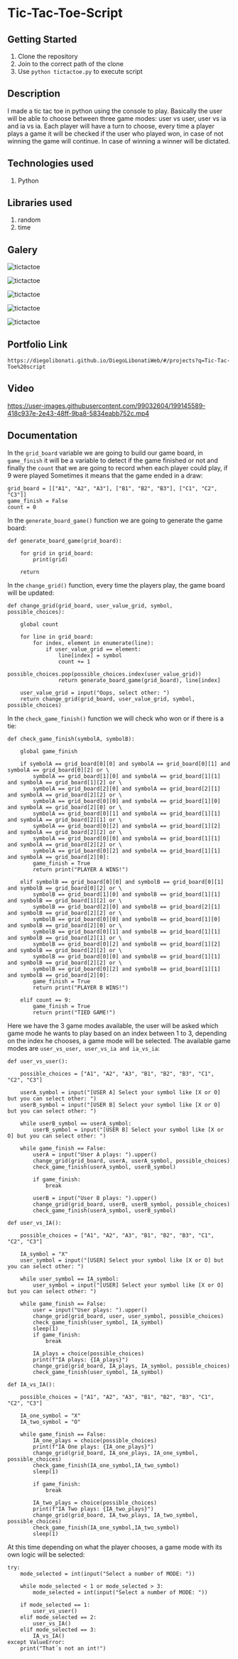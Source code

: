 # Tic-Tac-Toe-Script

## Getting Started

1. Clone the repository
2. Join to the correct path of the clone
3. Use `python tictactoe.py` to execute script

## Description

I made a tic tac toe in python using the console to play. Basically the user will be able to choose between three game modes: user vs user, user vs ia and ia vs ia. Each player will have a turn to choose, every time a player plays a game it will be checked if the user who played won, in case of not winning the game will continue. In case of winning a winner will be dictated.

## Technologies used

1. Python

## Libraries used

1. random
2. time

## Galery

![tictactoe](https://raw.githubusercontent.com/DiegoLibonati/DiegoLibonatiWeb/main/data/projects/Python/Imagenes/tictactoe-0.jpg)

![tictactoe](https://raw.githubusercontent.com/DiegoLibonati/DiegoLibonatiWeb/main/data/projects/Python/Imagenes/tictactoe-1.jpg)

![tictactoe](https://raw.githubusercontent.com/DiegoLibonati/DiegoLibonatiWeb/main/data/projects/Python/Imagenes/tictactoe-2.jpg)

![tictactoe](https://raw.githubusercontent.com/DiegoLibonati/DiegoLibonatiWeb/main/data/projects/Python/Imagenes/tictactoe-3.jpg)

![tictactoe](https://raw.githubusercontent.com/DiegoLibonati/DiegoLibonatiWeb/main/data/projects/Python/Imagenes/tictactoe-4.jpg)

## Portfolio Link

`https://diegolibonati.github.io/DiegoLibonatiWeb/#/projects?q=Tic-Tac-Toe%20script`

## Video

https://user-images.githubusercontent.com/99032604/199145589-418c937e-2e43-48ff-9ba8-5834eabb752c.mp4

## Documentation

In the `grid_board` variable we are going to build our game board, in `game_finish` it will be a variable to detect if the game finished or not and finally the `count` that we are going to record when each player could play, if 9 were played Sometimes it means that the game ended in a draw:

```
grid_board = [["A1", "A2", "A3"], ["B1", "B2", "B3"], ["C1", "C2", "C3"]]
game_finish = False
count = 0
```

In the `generate_board_game()` function we are going to generate the game board:

```
def generate_board_game(grid_board):

    for grid in grid_board:
        print(grid)

    return
```

In the `change_grid()` function, every time the players play, the game board will be updated:

```
def change_grid(grid_board, user_value_grid, symbol, possible_choices):

    global count

    for line in grid_board:
        for index, element in enumerate(line):
            if user_value_grid == element:
                line[index] = symbol
                count += 1
                possible_choices.pop(possible_choices.index(user_value_grid))
                return generate_board_game(grid_board), line[index]

    user_value_grid = input("Oops, select other: ")
    return change_grid(grid_board, user_value_grid, symbol, possible_choices)
```

In the `check_game_finish()` function we will check who won or if there is a tie:

```
def check_game_finish(symbolA, symbolB):

    global game_finish

    if symbolA == grid_board[0][0] and symbolA == grid_board[0][1] and symbolA == grid_board[0][2] or \
        symbolA == grid_board[1][0] and symbolA == grid_board[1][1] and symbolA == grid_board[1][2] or \
        symbolA == grid_board[2][0] and symbolA == grid_board[2][1] and symbolA == grid_board[2][2] or \
        symbolA == grid_board[0][0] and symbolA == grid_board[1][0] and symbolA == grid_board[2][0] or \
        symbolA == grid_board[0][1] and symbolA == grid_board[1][1] and symbolA == grid_board[2][1] or \
        symbolA == grid_board[0][2] and symbolA == grid_board[1][2] and symbolA == grid_board[2][2] or \
        symbolA == grid_board[0][0] and symbolA == grid_board[1][1] and symbolA == grid_board[2][2] or \
        symbolA == grid_board[0][2] and symbolA == grid_board[1][1] and symbolA == grid_board[2][0]:
        game_finish = True
        return print("PLAYER A WINS!")

    elif symbolB == grid_board[0][0] and symbolB == grid_board[0][1] and symbolB == grid_board[0][2] or \
        symbolB == grid_board[1][0] and symbolB == grid_board[1][1] and symbolB == grid_board[1][2] or \
        symbolB == grid_board[2][0] and symbolB == grid_board[2][1] and symbolB == grid_board[2][2] or \
        symbolB == grid_board[0][0] and symbolB == grid_board[1][0] and symbolB == grid_board[2][0] or \
        symbolB == grid_board[0][1] and symbolB == grid_board[1][1] and symbolB == grid_board[2][1] or \
        symbolB == grid_board[0][2] and symbolB == grid_board[1][2] and symbolB == grid_board[2][2] or \
        symbolB == grid_board[0][0] and symbolB == grid_board[1][1] and symbolB == grid_board[2][2] or \
        symbolB == grid_board[0][2] and symbolB == grid_board[1][1] and symbolB == grid_board[2][0]:
        game_finish = True
        return print("PLAYER B WINS!")

    elif count == 9:
        game_finish = True
        return print("TIED GAME!")
```

Here we have the 3 game modes available, the user will be asked which game mode he wants to play based on an index between 1 to 3, depending on the index he chooses, a game mode will be selected. The available game modes are `user_vs_user, user_vs_ia and ia_vs_ia`:

```
def user_vs_user():

    possible_choices = ["A1", "A2", "A3", "B1", "B2", "B3", "C1", "C2", "C3"]

    userA_symbol = input("[USER A] Select your symbol like [X or O] but you can select other: ")
    userB_symbol = input("[USER B] Select your symbol like [X or O] but you can select other: ")

    while userB_symbol == userA_symbol:
        userB_symbol = input("[USER B] Select your symbol like [X or O] but you can select other: ")

    while game_finish == False:
        userA = input("User A plays: ").upper()
        change_grid(grid_board, userA, userA_symbol, possible_choices)
        check_game_finish(userA_symbol, userB_symbol)

        if game_finish:
            break

        userB = input("User B plays: ").upper()
        change_grid(grid_board, userB, userB_symbol, possible_choices)
        check_game_finish(userA_symbol, userB_symbol)

def user_vs_IA():

    possible_choices = ["A1", "A2", "A3", "B1", "B2", "B3", "C1", "C2", "C3"]

    IA_symbol = "X"
    user_symbol = input("[USER] Select your symbol like [X or O] but you can select other: ")

    while user_symbol == IA_symbol:
        user_symbol = input("[USER] Select your symbol like [X or O] but you can select other: ")

    while game_finish == False:
        user = input("User plays: ").upper()
        change_grid(grid_board, user, user_symbol, possible_choices)
        check_game_finish(user_symbol, IA_symbol)
        sleep(1)
        if game_finish:
            break

        IA_plays = choice(possible_choices)
        print(f"IA plays: {IA_plays}")
        change_grid(grid_board, IA_plays, IA_symbol, possible_choices)
        check_game_finish(user_symbol, IA_symbol)

def IA_vs_IA():

    possible_choices = ["A1", "A2", "A3", "B1", "B2", "B3", "C1", "C2", "C3"]

    IA_one_symbol = "X"
    IA_two_symbol = "O"

    while game_finish == False:
        IA_one_plays = choice(possible_choices)
        print(f"IA One plays: {IA_one_plays}")
        change_grid(grid_board, IA_one_plays, IA_one_symbol, possible_choices)
        check_game_finish(IA_one_symbol,IA_two_symbol)
        sleep(1)

        if game_finish:
            break

        IA_two_plays = choice(possible_choices)
        print(f"IA Two plays: {IA_two_plays}")
        change_grid(grid_board, IA_two_plays, IA_two_symbol, possible_choices)
        check_game_finish(IA_one_symbol,IA_two_symbol)
        sleep(1)
```

At this time depending on what the player chooses, a game mode with its own logic will be selected:

```
try:
    mode_selected = int(input("Select a number of MODE: "))

    while mode_selected < 1 or mode_selected > 3:
        mode_selected = int(input("Select a number of MODE: "))

    if mode_selected == 1:
        user_vs_user()
    elif mode_selected == 2:
        user_vs_IA()
    elif mode_selected == 3:
        IA_vs_IA()
except ValueError:
    print("That´s not an int!")
```
